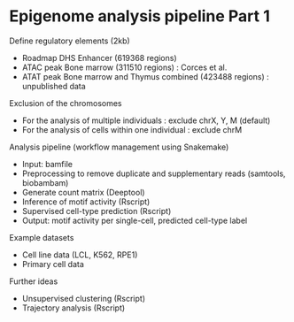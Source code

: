 # Epigenome analysis pipeline Part 1


Define regulatory elements (2kb)
- Roadmap DHS Enhancer (619368 regions)
- ATAC peak Bone marrow (311510 regions) : Corces et al.
- ATAT peak Bone marrow and Thymus combined (423488 regions) : unpublished data


Exclusion of the chromosomes
- For the analysis of multiple individuals : exclude chrX, Y, M (default)
- For the analysis of cells within one individual : exclude chrM


Analysis pipeline (workflow management using Snakemake)
- Input: bamfile 
- Preprocessing to remove duplicate and supplementary reads (samtools, biobambam)
- Generate count matrix (Deeptool)
- Inference of motif activity (Rscript)
- Supervised cell-type prediction (Rscript)
- Output: motif activity per single-cell, predicted cell-type label


Example datasets
- Cell line data (LCL, K562, RPE1)
- Primary cell data


Further ideas
- Unsupervised clustering (Rscript)
- Trajectory analysis (Rscript)
